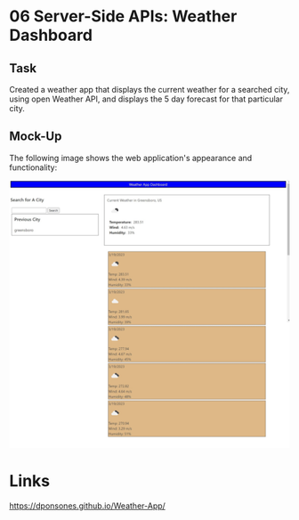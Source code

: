 # 06 Server-Side APIs: Weather Dashboard

## Task

Created a weather app that displays the current weather for a searched city, using open Weather API, and displays the 5 day forecast for that particular city. 


## Mock-Up

The following image shows the web application's appearance and functionality:

![The weather app includes a search option, a list of cities, and a five-day forecast and current weather conditions for Greensboro.](./Assets/screenshot.jpeg)

# Links 

  https://dponsones.github.io/Weather-App/
